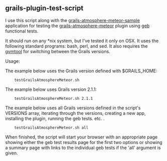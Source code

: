 ## grails-plugin-test-script

I use this script along with the [grails-atmosphere-meteor-sample](https://github.com/kensiprell/grails-atmosphere-meteor-sample) application for testing the [grails-atmosphere-meteor](https://github.com/kensiprell/grails-atmosphere-meteor) plugin using [geb](http://www.grails.org/plugin/geb) functional tests.

It should run on any *nix system, but I've tested it only on OSX. It uses the following standard programs: bash, perl, and sed. It also requires the [gvmtool](http://gvmtool.net/) for switching between the Grails versions.

Usage:

The example below uses the Grails version defined with $GRAILS_HOME:

```
    testGrailsAtmosphereMeteor.sh
``` 

The example below uses Grails version 2.1.1:

```
    testGrailsAtmosphereMeteor.sh 2.1.1
``` 

The example below uses all Grails versions defined in the script's VERSIONS array, iterating through the  versions, creating a new app, installing the plugin, running the geb tests. etc. .

```
    testGrailsAtmosphereMeteor.sh all
``` 

When finished, the script will start your browser with an appropriate page showing either the geb test results page for the first two options or showing a summary page with links to the individual geb tests if the 'all' argument is given.